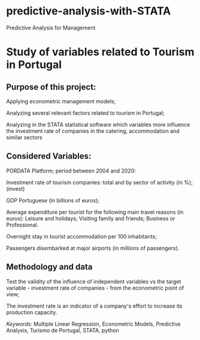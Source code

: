 # predictive-analysis-with-STATA
Predictive Analysis for Management

# Study of variables related to Tourism in Portugal



## Purpose of this project:

Applying econometric management models;

Analyzing several relevant factors related to tourism in Portugal;

Analyzing in the STATA statistical software which variables more influence the investment rate of companies in the catering, accommodation and similar sectors


## Considered Variables:

PORDATA Platform; period between 2004 and 2020:

Investment rate of tourism companies: total and by sector of activity (in %); (invest)

GDP Portuguese (in billions of euros);

Average expenditure per tourist for the following main travel reasons (in euros):
		 Leisure and holidays; 
		 Visiting family and friends;
		 Business or Professional.
		 
Overnight stay in tourist accommodation per 100 inhabitants; 

Passengers disembarked at major airports (in millions of passengers). 



## Methodology and data

Test the validity of the influence of independent variables vs the target variable - investment rate of companies - from the econometric point of view;

The investment rate is an indicator of a company's effort to increase its production capacity. 



*Keywords*: Multiple Linear Regression, Econometric Models, Predictive Analysis, Turismo de Portugal, STATA, python

